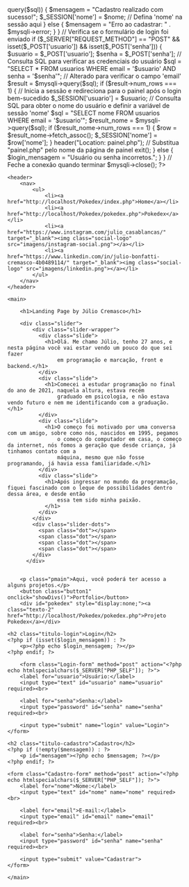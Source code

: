<?php
session_start();

include('conexao.php');

// Configuração do banco de dados
$host = 'localhost';
$username = 'root';
$password = '';
$database = 'login';

// Cria uma nova conexão com o banco de dados
$mysqli = new mysqli($host, $username, $password, $database);

// Verifica se o formulário de cadastro foi enviado
if ($_SERVER["REQUEST_METHOD"] == "POST" && isset($_POST['nome']) && isset($_POST['email']) && isset($_POST['senha'])) {
    // Recebe os dados do formulário
    $nome = $_POST['nome'];
    $email = $_POST['email'];
    $senha = $_POST['senha'];

    // Consulta SQL para inserir os dados do formulário na tabela "usuarios"
    $sql = "INSERT INTO usuarios (nome, email, senha) VALUES ('$nome', '$email', '$senha')";

    if ($mysqli->query($sql)) {
        $mensagem = "Cadastro realizado com sucesso!";
        $_SESSION['nome'] = $nome; // Defina 'nome' na sessão aqui
    } else {
        $mensagem = "Erro ao cadastrar: " . $mysqli->error;
    }
}

// Verifica se o formulário de login foi enviado
if ($_SERVER["REQUEST_METHOD"] == "POST" && isset($_POST['usuario']) && isset($_POST['senha'])) {
    $usuario = $_POST['usuario'];
    $senha = $_POST['senha'];

    // Consulta SQL para verificar as credenciais do usuário
    $sql = "SELECT * FROM usuarios WHERE email = '$usuario' AND senha = '$senha'"; // Alterado para verificar o campo 'email'
    $result = $mysqli->query($sql);

    if ($result->num_rows === 1) {
        // Inicia a sessão e redireciona para o painel após o login bem-sucedido
        $_SESSION['usuario'] = $usuario;

        // Consulta SQL para obter o nome do usuário e definir a variável de sessão 'nome'
        $sql = "SELECT nome FROM usuarios WHERE email = '$usuario'";
        $result_nome = $mysqli->query($sql);
        if ($result_nome->num_rows === 1) {
            $row = $result_nome->fetch_assoc();
            $_SESSION['nome'] = $row['nome'];
        }

        header("Location: painel.php"); // Substitua "painel.php" pelo nome da página de painel
        exit();
    } else {
        $login_mensagem = "Usuário ou senha incorretos.";
    }
}

// Feche a conexão quando terminar
$mysqli->close();
?>



<!DOCTYPE html>
<html lang="en">
<head>
    <meta charset="UTF-8">
    <meta http-equiv="X-UA-Compatible" content="IE=edge">
    <meta name="viewport" content="width=device-width, initial-scale=1.0">
    <title>Login</title>
</head>
<body>
<style>
    /* Estilos gerais */
/* Estilos gerais */
    * {
	box-sizing: border-box;
	margin: 0;
	padding: 0;
}


body {
	font-family: Arial, sans-serif;
	background-color: #cdcaca;
	color: #333;
}

header {
	background-color: #333;
	padding: 20px;
}

nav ul {
	margin: 0;
	padding: 0;
	list-style: none;
	display: flex;
	justify-content: space-between;
	align-items: center;
}

nav li {
	margin: 0 10px;
}

nav a {
	color: #fff;
	text-decoration: none;
	font-size: 18px;
}

.social-logo {
	width: 30px;
	height: 30px;
}


main {
  display: flex;
  flex-direction: column;
  align-items: center;
  margin: 50px auto;
  max-width: 800px;
}

/* Style the main heading */
h1 {
  font-size: 2rem;
  text-align: center;
  margin-bottom: 20px;
}

/* Style the paragraph text */
p {
  font-size: 1.2rem;
  text-align: center;
  margin-top: -1%;
  position: absolute;
}

.pmain{
  font-size: 1.2rem;
    text-align: center;
    margin-top: 13%;
    position: relative;
}


.button1 {
  background-color: #4CAF50;
    border: none;
    color: white;
    padding: 15px 32px;
    text-align: center;
    text-decoration: none;
    display: inline-block;
    font-size: 16px;
    margin: 4px 2px;
    cursor: pointer;
    border-radius: 5px;
    margin-top: 0%;
    position: relative;
}

.texto-2 {
  background-color: #008CBA;
  color: white;
  padding: 10px 20px;
  text-align: center;
  text-decoration: none;
  display: inline-block;
  font-size: 16px;
  margin: 10px 0px;
  border-radius: 5px;
}

.texto-2:hover {
  background-color: #005f73;
}

#pokedex, #formulario {
  padding: 10px;
    background-color: #f5f5f500;
    margin-top: 10px;
}

#pokedex a, #formulario a {
  color: #333;
  text-decoration: none;
}

#pokedex a:hover, #formulario a:hover {
  text-decoration: underline;
}

button:hover {
	background-color: #000;
}

footer {
  background-color: #fff;
    padding: 10px;
    box-shadow: 0px -2px 5px rgb(0 0 0 / 10%);
    margin-top: 11%;
    position: relative;
    width: 100%;
}

.titulo-cadastro, .titulo-login {
    font-size: 24px;
    text-align: center;
    margin-bottom: 10px;
    margin-top: 18px;
 }

.boxlogin {
    margin-left: 45%;
}

.box-email {
    margin-top: 60px;
}

.box-senha {
    margin-top: 120px;
}

.boxcadastro {
    margin-left: 12%;
}

@media only screen and (max-width: 600px) {
    /* styles for small screens */
    body {
        font-size: 14px;
    }
    .Background {
        width: 100%;
        height: auto;
    }
}

@media only screen and (min-width: 601px) {
    /* styles for larger screens */
    body {
        font-size: 16px;
    }
    .Background {
        width: 50%;
        height: auto;
    }
}

/* Estilo para os rótulos */
label {
    display: block;
    margin-bottom: 5px;
}

/* Estilo para os campos de entrada */
input[type="text"],
input[type="password"] {
    padding: 5px;
    width: 200px;
    margin-bottom: 10px;
}

/* Estilos para os botões */
button {
    padding: 10px 20px;
    background-color: #4CAF50;
    color: white;
    border: none;
    cursor: pointer;
    margin-top: 190px;
    margin-left: 60px;
}

/* Estilos para os parágrafos */
p {
    margin: 0;
    margin-bottom: 15px;
}

/* Estilos para o bloco de login */
.login-block {
    text-align: center;
    margin: 0 auto;
}

/* Estilização do slider */
.slider {
  position: relative;
  width: 100%;
  height: 500px;
}

.slider-wrapper {
  position: absolute;
  top: 0;
  left: 0;
  width: 100%;
  height: 100%;
  display: flex;
}

.slide {
  width: 100%;
  height: 100%;
  display: flex;
  justify-content: center;
  align-items: center;
  font-size: 48px;
  color: #fff;
}

.slide:nth-child(1) {
  background-color: #f44336;
}

.slide:nth-child(2) {
  background-color: #e91e63;
}

.slide:nth-child(3) {
  background-color: #9c27b0;
}

.slide:nth-child(4) {
  background-color: #3f51b5;
}

.slider-dots {
  position: absolute;
  bottom: 20px;
  left: 50%;
  transform: translateX(-50%);
  display: flex;
}

.dot {
  width: 15px;
  height: 15px;
  margin: 0 10px;
  border-radius: 50%;
  background-color: #ddd;
  cursor: pointer;
}

.dot.active {
  background-color: #333;
}

#mensagem{
  margin-top: -3%;
}

/* Estilo para os formulários */
.Login-form, .Cadastro-form {
    width: 300px;
    margin: 0 auto;
    padding: 20px;
    background-color: #f4f4f4;
    border: 1px solid #ccc;
    border-radius: 5px;
    box-shadow: 0 0 10px rgba(0, 0, 0, 0.1);
}

/* Estilo para os rótulos dos campos */
label {
    display: block;
    margin-bottom: 10px;
    font-weight: bold;
}

/* Estilo para os campos de entrada */
input[type="text"],
input[type="password"],
input[type="email"] {
    width: 100%;
    padding: 10px;
    margin-bottom: 10px;
    border: 1px solid #ccc;
    border-radius: 3px;
}

/* Estilo para o botão */
input[type="submit"] {
    width: 100%;
    padding: 10px;
    background-color: #007BFF;
    color: #fff;
    border: none;
    border-radius: 3px;
    cursor: pointer;
}

/* Estilo para o botão quando o cursor está sobre ele */
input[type="submit"]:hover {
    background-color: #0056b3;
}

</style>


</style>



<body>

    <header>
		<nav>
			<ul>
				<li><a href="http://localhost/Pokedex/index.php">Home</a></li>
				<li><a href="http://localhost/Pokedex/pokedex.php">Pokedex</a></li>
				<li><a href="https://www.instagram.com/julio_casablancas/" target="_blank"><img class="social-logo" src="imagens/instagram-social.png"></a></li>
				<li><a href="https://www.linkedin.com/in/julio-bonfatti-cremasco-4b0489114/" target="_blank"><img class="social-logo" src="imagens/linkedin.png"></a></li>
			</ul>
		</nav>
	</header>
	
	<main>
        
		<h1>Landing Page by Júlio Cremasco</h1>
		
		<div class="slider">
			<div class="slider-wrapper">
			  <div class="slide">
				<h1>Olá. Me chamo Júlio, tenho 27 anos, e nesta página você vai estar vendo um pouco do que sei fazer
					em programação e marcação, front e backend.</h1>
			  </div>
			  <div class="slide">
				<h1>Comecei a estudar programação no final do ano de 2021, naquela altura, estava recém
					graduado em psicologia, e não estava vendo futuro e nem me identificando com a graduação.</h1>
			  </div>
			  <div class="slide">
				<h1>O começo foi motivado por uma conversa com um amigo, sobre como nós, nascidos em 1995, pegamos
					o começo do computador em casa, o começo da internet, nós fomos a geração que desde criança, já tinhamos contato com a 
					máquina, mesmo que não fosse programando, já havia essa familiaridade.</h1>
			  </div>
			  <div class="slide">
				<h1>Após ingressar no mundo da programação, fiquei fascinado com o leque de possibilidades dentro dessa área, e desde então
					essa tem sido minha paixão.
				</h1>
			  </div>
			</div>
			<div class="slider-dots">
			  <span class="dot"></span>
			  <span class="dot"></span>
			  <span class="dot"></span>
			  <span class="dot"></span>
			</div>
		  </div>
		  

		<p class="pmain">Aqui, você poderá ter acesso a alguns projetos.</p>
		<button class="button1" onclick="showDivs()">Portfolio</button>
        <div id="pokedex" style="display:none;"><a class="texto-2" href="http://localhost/Pokedex/pokedex.php">Projeto Pokedex</a></div>
        
    <h2 class="titulo-login">Login</h2>
    <?php if (isset($login_mensagem)) : ?>
        <p><?php echo $login_mensagem; ?></p>
    <?php endif; ?>

        <form class="Login-form" method="post" action="<?php echo htmlspecialchars($_SERVER["PHP_SELF"]); ?>">
        <label for="usuario">Usuário:</label>
        <input type="text" id="usuario" name="usuario" required><br>

        <label for="senha">Senha:</label>
        <input type="password" id="senha" name="senha" required><br>

        <input type="submit" name="login" value="Login">
    </form>

    <h2 class="titulo-cadastro">Cadastro</h2>
    <?php if (!empty($mensagem)) : ?>
        <p id="mensagem"><?php echo $mensagem; ?></p>
    <?php endif; ?>

    <form class="Cadastro-form" method="post" action="<?php echo htmlspecialchars($_SERVER["PHP_SELF"]); ?>">
        <label for="nome">Nome:</label>
        <input type="text" id="nome" name="nome" required><br>

        <label for="email">E-mail:</label>
        <input type="email" id="email" name="email" required><br>

        <label for="senha">Senha:</label>
        <input type="password" id="senha" name="senha" required><br>

        <input type="submit" value="Cadastrar">
    </form>
        
	</main>

<script>
  
        function showDivs() {
            var pokedexDiv = document.getElementById("pokedex");
            var formularioDiv = document.getElementById("formulario");
          
            if (pokedexDiv.style.display === "none") {
                pokedexDiv.style.display = "block";
            } else {
                pokedexDiv.style.display = "none";
            }
          
            if (formularioDiv.style.display === "none") {
                formularioDiv.style.display = "block";
            } else {
                formularioDiv.style.display = "none";
            }
        }

        const slides = document.querySelectorAll('.slide');
        const dots = document.querySelectorAll('.dot');
        let currentSlide = 0;

        // Código para restaurar todos os slides e pontos
        function reset() {
            for (let i = 0; i < slides.length; i++) {
                slides[i].style.display = 'none';
                dots[i].classList.remove('active');
            }
        }

        // Mostra o slide e o ponto atual
        function showSlide(n) {
            reset();
            slides[n].style.display = 'flex';
            dots[n].classList.add('active');
        }

        // Mostra o próximo slide e ponto
        function nextSlide() {
            currentSlide++;
            if (currentSlide >= slides.length) {
                currentSlide = 0;
            }
            showSlide(currentSlide);
        }

        // Auto-play do slider
        let timer = setInterval(nextSlide, 13000);

        // Event listener para clicar em um ponto
        for (let i = 0; i < dots.length; i++) {
            dots[i].addEventListener('click', function() {
                currentSlide = i;
                showSlide(currentSlide);
                clearInterval(timer);
                timer = setInterval(nextSlide, 15000);
            });
        }

        // Mostra o primeiro slide
        showSlide(0);
    </script>

</body>
</html>

